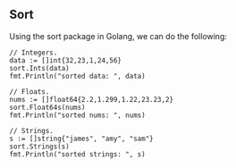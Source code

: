 ## Sort 

Using the sort package in Golang, we can do the following: 
```golang
// Integers.
data := []int{32,23,1,24,56}
sort.Ints(data)
fmt.Println("sorted data: ", data)

// Floats.
nums := []float64{2.2,1.299,1.22,23.23,2}
sort.Float64s(nums)
fmt.Println("sorted nums: ", nums)

// Strings.
s := []string{"james", "amy", "sam"}
sort.Strings(s)
fmt.Println("sorted strings: ", s)
```
